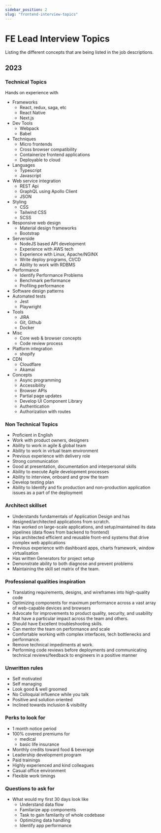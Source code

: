```yaml
---
sidebar_position: 2
slug: "frontend-interview-topics"
---
```


# FE Lead Interview Topics

Listing the different concepts that are being listed in the job descriptions.

## 2023

### Technical Topics

Hands on experience with 

- Frameworks 
    - React, redux, saga, etc
    - React Native
    - Next.js
- Dev Tools 
    - Webpack
    - Babel
- Techniques
    - Micro frontends
    - Cross browser compatibility
    - Containerize frontend applications
    - Deployable to cloud
- Languages 
    - Typescript 
    - Javascript
- Web service integration
    - REST Api
    - GraphQL using Apollo Client
    - JSON
- Styling 
    - CSS
    - Tailwind CSS
    - SCSS
- Responsive web design
    - Material design frameworks
    - Bootstrap
- Serverside
    - NodeJS based API development
    - Experience with AWS tech
    - Experience with Linux, Apache/NGINX
    - Write deploy programs, CI/CD
    - Ability to work with RDBMS
- Performance
    - Identify Performance Problems
    - Benchmark performance
    - Profiling performance
- Software design patterns
- Automated tests
    - Jest
    - Playwright
- Tools
    - JIRA
    - Git, Github
    - Docker
- Misc
    - Core web & browser concepts
    - Code review process
- Platform integration
    - shopify
- CDN
    - Cloudflare
    - Akamai
- Concepts
    - Async programming
    - Accessibility
    - Browser APIs
    - Partial page updates
    - Develop UI Component Library
    - Authentication
    - Authorization with routes


### Non Technical Topics

- Proficient in English
- Work with product owners, designers
- Ability to work in agile & global team
- Ability to work in virtual team environment
- Previous experience with delivery role
- Strong communication
- Good at presentation, documentation and interpersonal skills
- Ability to execute Agile development processes
- Ability to interview, onboard and grow the team
- Develop testing plan
- Ability to Identify and fix production and non-production application issues as a part of the deployment

### Architect skillset

- Understands fundamentals of Application Design and has designed/architected applications from scratch.
- Has worked on large-scale applications, and setup/maintained its data pipelines (data flows from backend to frontend)
- Has architected efficient and reusable front-end systems that drive complex web applications
- Previous experience with dashboard apps, charts framework, window virtualisation
- Has written Generators for project setup
- Demonstrate ability to both diagnose and prevent problems
- Maintaining the skill set matrix of the team.

### Professional qualities inspiration

- Translating requirements, designs, and wireframes into high-quality code
- Optimizing components for maximum performance across a vast array of web-capable devices and browsers
- Advocate for improvements to product quality, security, and usability that have a particular impact across the team and others.
- Should have Excellent troubleshooting skills.
- Can mentor the team on performance and scale
- Comfortable working with complex interfaces, tech bottlenecks and performance.
- Remove technical impediments at work.
- Performing code reviews before deployments and communicating technical reviews/feedback to engineers in a positive manner

### Unwritten rules

- Self motivated
- Self managing
- Look good & well groomed
- No Colloquial influence while you talk
- Positive and solution oriented
- Inclined towards inclusion & visibility

### Perks to look for

- 1 month notice period
- 100% covered premiums for
    - medical
    - basic life insurance
- Monthly credits toward food & beverage
- Leadership development program
- Paid trainings
- Highly experienced and kind colleagues
- Casual office environment
- Flexible work timings

### Questions to ask for

- What would my first 30 days look like
    - Understand data flow
    - Familarize app components
    - Task to gain familarity of whole codebase
    - Optimizing data handling
    - Identify app performance 